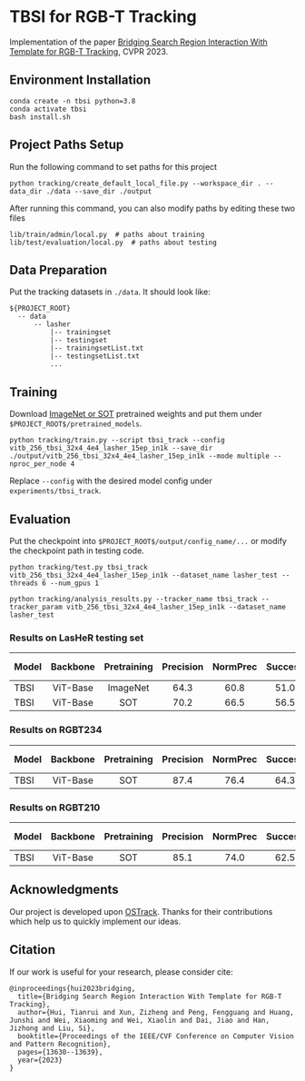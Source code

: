 # TBSI for RGB-T Tracking

Implementation of the paper [Bridging Search Region Interaction With Template for RGB-T Tracking](https://openaccess.thecvf.com/content/CVPR2023/papers/Hui_Bridging_Search_Region_Interaction_With_Template_for_RGB-T_Tracking_CVPR_2023_paper.pdf), CVPR 2023.

## Environment Installation
```
conda create -n tbsi python=3.8
conda activate tbsi
bash install.sh
```

## Project Paths Setup
Run the following command to set paths for this project
```
python tracking/create_default_local_file.py --workspace_dir . --data_dir ./data --save_dir ./output
```
After running this command, you can also modify paths by editing these two files
```
lib/train/admin/local.py  # paths about training
lib/test/evaluation/local.py  # paths about testing
```

## Data Preparation
Put the tracking datasets in `./data`. It should look like:
```
${PROJECT_ROOT}
  -- data
      -- lasher
          |-- trainingset
          |-- testingset
          |-- trainingsetList.txt
          |-- testingsetList.txt
          ...
```

## Training
Download [ImageNet or SOT](https://pan.baidu.com/s/1U42J6b3g1htma0OvmXRQCw?pwd=at5b) pretrained weights and put them under `$PROJECT_ROOT$/pretrained_models`.

```
python tracking/train.py --script tbsi_track --config vitb_256_tbsi_32x4_4e4_lasher_15ep_in1k --save_dir ./output/vitb_256_tbsi_32x4_4e4_lasher_15ep_in1k --mode multiple --nproc_per_node 4
```

Replace `--config` with the desired model config under `experiments/tbsi_track`.

## Evaluation
Put the checkpoint into `$PROJECT_ROOT$/output/config_name/...` or modify the checkpoint path in testing code.

```
python tracking/test.py tbsi_track vitb_256_tbsi_32x4_4e4_lasher_15ep_in1k --dataset_name lasher_test --threads 6 --num_gpus 1

python tracking/analysis_results.py --tracker_name tbsi_track --tracker_param vitb_256_tbsi_32x4_4e4_lasher_15ep_in1k --dataset_name lasher_test
```

### Results on LasHeR testing set

Model | Backbone | Pretraining | Precision | NormPrec | Success | FPS | Checkpoint | Raw Result
--- |:---:|:---:|:---:|:---:|:---:|:---:|---:|---:
TBSI | ViT-Base | ImageNet | 64.3 | 60.8 | 51.0 | 36.2 | [download](https://pan.baidu.com/s/18MYRT4jkunIPklD02daFXA?pwd=y2rz) | [download](https://pan.baidu.com/s/1CP07T0VmtxPr6KcWqszY1w?pwd=6v3b)
TBSI | ViT-Base | SOT | 70.2 | 66.5 | 56.5 | 36.2 | [download](https://pan.baidu.com/s/18MYRT4jkunIPklD02daFXA?pwd=y2rz) | [download](https://pan.baidu.com/s/1CP07T0VmtxPr6KcWqszY1w?pwd=6v3b)

### Results on RGBT234

Model | Backbone | Pretraining | Precision | NormPrec | Success | FPS | Checkpoint | Raw Result
--- |:---:|:---:|:---:|:---:|:---:|:---:|---:|---:
TBSI | ViT-Base | SOT | 87.4 | 76.4 | 64.3 | 36.2 | [download](https://pan.baidu.com/s/1yyi9St8HR5DW-dRLNfUkVA?pwd=csbc) | [download](https://pan.baidu.com/s/1X8PuVOCKuEWKUeOJWwu5lg?pwd=43o6)

### Results on RGBT210

Model | Backbone | Pretraining | Precision | NormPrec | Success | FPS | Checkpoint | Raw Result
--- |:---:|:---:|:---:|:---:|:---:|:---:|---:|---:
TBSI | ViT-Base | SOT | 85.1 | 74.0 | 62.5 | 36.2 | [download](https://pan.baidu.com/s/1l08FKnr45tdk-paR-8y8bA?pwd=6n8f) | [download](https://pan.baidu.com/s/1bI56y_48e11zKk9qKSAdyQ?pwd=5o8l)

## Acknowledgments
Our project is developed upon [OSTrack](https://github.com/botaoye/OSTrack). Thanks for their contributions which help us to quickly implement our ideas.

## Citation
If our work is useful for your research, please consider cite:

```
@inproceedings{hui2023bridging,
  title={Bridging Search Region Interaction With Template for RGB-T Tracking},
  author={Hui, Tianrui and Xun, Zizheng and Peng, Fengguang and Huang, Junshi and Wei, Xiaoming and Wei, Xiaolin and Dai, Jiao and Han, Jizhong and Liu, Si},
  booktitle={Proceedings of the IEEE/CVF Conference on Computer Vision and Pattern Recognition},
  pages={13630--13639},
  year={2023}
}
```
